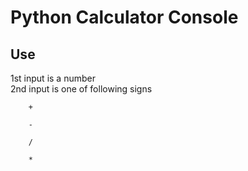 # Python Calculator Console

## Use
1st input is a number\
2nd input is one of following signs

        +

        -

        /

        *
